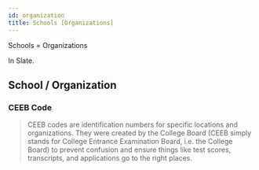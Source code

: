 ```yaml
---
id: organization
title: Schools [Organizations]
---
```


Schools = Organizations

In Slate.

## School / Organization

### CEEB Code

>CEEB codes are identification numbers for specific locations and organizations. They were created by the College Board (CEEB simply stands for College Entrance Examination Board, i.e. the College Board) to prevent confusion and ensure things like test scores, transcripts, and applications go to the right places.

